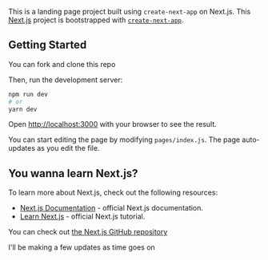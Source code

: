 This is a landing page project built using `create-next-app` on Next.js.
This [Next.js](https://nextjs.org/) project is bootstrapped with [`create-next-app`](https://github.com/zeit/next.js/tree/canary/packages/create-next-app).

## Getting Started
You can fork and clone this repo

Then, run the development server:

```bash
npm run dev
# or
yarn dev
```

Open [http://localhost:3000](http://localhost:3000) with your browser to see the result.

You can start editing the page by modifying `pages/index.js`. The page auto-updates as you edit the file.

## You wanna learn Next.js?

To learn more about Next.js, check out the following resources:

- [Next.js Documentation](https://nextjs.org/docs) - official Next.js documentation.
- [Learn Next.js](https://nextjs.org/learn) - official Next.js tutorial.

You can check out [the Next.js GitHub repository](https://github.com/zeit/next.js/) 

I'll be making a few updates as time goes on
